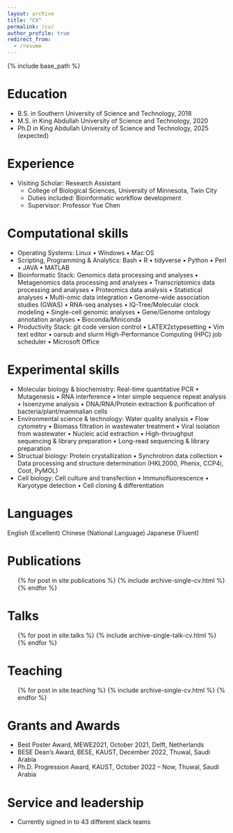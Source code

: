 ```yaml
---
layout: archive
title: "CV"
permalink: /cv/
author_profile: true
redirect_from:
  - /resume
---
```


{% include base_path %}

Education
======
* B.S. in Southern University of Science and Technology, 2018
* M.S. in King Abdullah University of Science and Technology, 2020
* Ph.D in King Abdullah University of Science and Technology, 2025 (expected)

Experience
======
* Visiting Scholar: Research Assistant
  * College of Biological Sciences, University of Minnesota, Twin City
  * Duties included: Bioinformatic workflow development
  * Supervisor: Professor Yue Chen
  
Computational skills
======
* Operating Systems: Linux • Windows • Mac OS
* Scripting, Programming & Analytics: Bash • R • tidyverse • Python • Perl
• JAVA • MATLAB  
* Bioinformatic Stack: Genomics data processing and analyses • Metagenomics data processing and analyses • Transcriptomics data processing and analyses • Proteomics data analysis • Statistical analyses • Multi-omic data integration • Genome-wide association studies (GWAS) • RNA-seq analyses • IQ-Tree/Molecular clock modeling • Single-cell genomic analyses • Gene/Genome ontology annotation analyses • Bioconda/Miniconda
* Productivity Stack: git code version control • LATEX2εtypesetting • Vim text editor • oarsub and slurm High-Performance Computing (HPC) job scheduler • Microsoft Office

Experimental skills
======
* Molecular biology & biochemistry: Real-time quantitative PCR • Mutagenesis • RNA interference • Inter simple sequence repeat analysis • Isoenzyme analysis • DNA/RNA/Protein extraction & purification of bacteria/plant/mammalian cells
* Environmental science & technology: Water quality analysis • Flow cytometry • Biomass filtration in wastewater treatment • Viral isolation from wastewater • Nucleic acid extraction • High-throughput sequencing & library preparation • Long-read sequencing & library preparation
* Structual biology: Protein crystallization • Synchrotron data collection • Data processing and structure determination (HKL2000, Phenix, CCP4i, Coot, PyMOL)
* Cell biology: Cell culture and transfection • Immunofluorescence • Karyotype detection • Cell cloning & differentiation

Languages
======
English (Excellent) Chinese (National Language) Japanese (Fluent)

Publications
======
  <ul>{% for post in site.publications %}
    {% include archive-single-cv.html %}
  {% endfor %}</ul>
  
Talks
======
  <ul>{% for post in site.talks %}
    {% include archive-single-talk-cv.html %}
  {% endfor %}</ul>
  
Teaching
======
  <ul>{% for post in site.teaching %}
    {% include archive-single-cv.html %}
  {% endfor %}</ul>

Grants and Awards
======
* Best Poster Award, MEWE2021, October 2021, Delft, Netherlands
* BESE Dean’s Award, BESE, KAUST, December 2022, Thuwal, Saudi Arabia 
* Ph.D. Progression Award, KAUST, October 2022 – Now, Thuwal, Saudi Arabia

Service and leadership
======
* Currently signed in to 43 different slack teams
